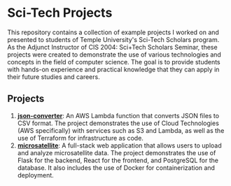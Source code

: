 # Sci-Tech Projects
This repository contains a collection of example projects I worked on and presented to students of Temple University's Sci-Tech Scholars program.
As the Adjunct Instructor of CIS 2004: Sci+Tech Scholars Seminar, these projects were created to demonstrate the use of various technologies and concepts in the field of computer science. The goal is to provide students with hands-on experience and practical knowledge that they can apply in their future studies and careers.

## Projects
1. **[json-converter](json-converter)**: An AWS Lambda function that converts JSON files to CSV format. The project demonstrates the use of Cloud Technologies (AWS specifically) with services such as S3 and Lambda, as well as the use of Terraform for infrastructure as code.
2. **[microsatellite](microsatellite)**: A full-stack web application that allows users to upload and analyze microsatellite data. The project demonstrates the use of Flask for the backend, React for the frontend, and PostgreSQL for the database. It also includes the use of Docker for containerization and deployment.